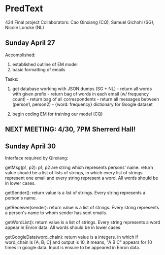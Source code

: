 PredText
========
424 Final project
Collaborators: Cao Qinxiang (CQ), Samuel Gichohi (SG), Nicole Loncke (NL)

Sunday April 27
---------------
Accomplished:
   1. established outline of EM model
   2. basic formatting of emails

Tasks:
   1. get database working with JSON dumps (SG + NL)
          - return all words with given prefix
          - return bag of words in each email (w/ frequency count)
          - return bag of all correspondents
          - return all messages between (person1, person2)
          - {word: frequency} dictionary for Google dataset

   2. begin coding EM for training our model (CQ)

NEXT MEETING: 4/30, 7PM Sherrerd Hall!
------------------------------------------------------


Sunday April 30
---------------
Interface required by Qinxiang:

getMsg(p1, p2): p1, p2 are string which represents persons' name. return value should be a list of lists of strings, in which every list of strings represent one email and every string represent a word. All words should be in lower cases.

getSender(): return value is a list of strings. Every string represents a person's name.

getReceiver(sender): return value is a list of strings. Every string represents a person's name to whom sender has sent emails.

getWordList(): return value is a list of strings. Every string represents a word appear in Enron data. All words should be in lower cases.

getGoogleData(word_chain): return value is a integers. in which if word_chain is [A; B; C] and output is 10, it means, "A B C" appears for 10 times in google data. Input is ensure to be appeared in Enron data.



